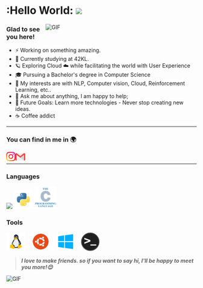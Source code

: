 
  
<h1>:Hello World: <img src="https://github.com/TheDudeThatCode/TheDudeThatCode/blob/master/Assets/Earth.gif" width="24px"></h1>
  




<img align="right" alt="GIF" width="400px" src="https://raw.githubusercontent.com/JoeyBling/JoeyBling/master/pic/pusheencode.gif" />


###  Glad to see you here!  
- ⚡ Working on something amazing.
- 🌱 Currently studying at 42KL.
- 🪐 Exploring Cloud ☁️ while facilitating the world with User Experience
- 🎓 Pursuing a Bachelor's degree in Computer Science
- 🤔 My interests are with NLP, Computer vision, Cloud, Reinforcement Learning, etc..
- 💬 Ask me about anything, I am happy to help;
- 💪 Future Goals: Learn more technologies - Never stop creating new ideas.
- ☕ Coffee addict 

---
### You can find in me in 🌍
  </a> &nbsp;&nbsp;
  </a> &nbsp;&nbsp;
  <a href="https://www.instagram.com/kimyzc/">
    <img align="left" alt="Satyam Goyal | Instagram" width="24px" src="https://github.com/SatYu26/SatYu26/blob/master/Assets/Instagram.svg" />
  </a> &nbsp;&nbsp;
  <a href="mailto:tkimberlyyz@gmail.com">
    <img align="left" alt="Satyam Goyal | Gmail" width="26px" src="https://github.com/SatYu26/SatYu26/blob/master/Assets/Gmail.svg" />
  </a>
  
---
### Languages
<a src="https://www.javascript.com/"><img src="https://img.icons8.com/color/48/000000/javascript.png"/></a>
<code><img height="50" src="https://raw.githubusercontent.com/github/explore/80688e429a7d4ef2fca1e82350fe8e3517d3494d/topics/python/python.png"></code>
<img src="https://raw.githubusercontent.com/github/explore/80688e429a7d4ef2fca1e82350fe8e3517d3494d/topics/c/c.png" alt="c logo" width="60">

### Tools
<img src="https://raw.githubusercontent.com/sachinverma53121/sachinverma53121/master/icons/linux.png" alt=linux width="50" height="50"/>  </a> &nbsp;&nbsp;
<img src="https://raw.githubusercontent.com/sachinverma53121/sachinverma53121/master/icons/ubuntu.png" alt=ubuntu width="50" height="50"/>  </a> &nbsp;&nbsp;
<img src="https://raw.githubusercontent.com/sachinverma53121/sachinverma53121/master/icons/win10.png" alt=windows10 width="50" height="50"/>  </a> &nbsp;&nbsp;
<img src="https://raw.githubusercontent.com/github/explore/80688e429a7d4ef2fca1e82350fe8e3517d3494d/topics/terminal/terminal.png" alt=terminal width="50" height="50"/>  </a> &nbsp;&nbsp;

> ***I love to make friends. so if you want to say hi, I'll be happy to meet you more!😊***


<img alt="GIF" src="https://media.giphy.com/media/Cmr1OMJ2FN0B2/giphy.gif" width = 200/>








